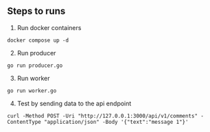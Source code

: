 ## Steps to runs
1. Run docker containers
```
docker compose up -d
```

2. Run producer
```
go run producer.go
```

3. Run worker
```
go run worker.go
```

4. Test by sending data to the api endpoint
```
curl -Method POST -Uri "http://127.0.0.1:3000/api/v1/comments" -ContentType "application/json" -Body '{"text":"message 1"}'
```
